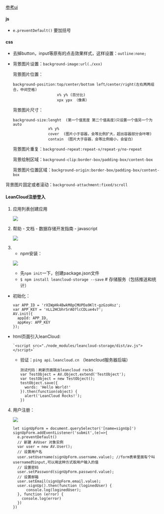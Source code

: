 [参考ui](https://dribbble.com/shots/2311260-Sign-Up-and-Login-Animated-Download-Template)

#### js

- `e.preventDefault()` 要加括号



#### css

- 去掉button，input等原有的点击效果样式，这样设置：`outline:none;`

- 背景图片设置：`background-image:url(./xxx)`

  背景图片位置：

  ```
  background-position:top/center/bottom left/center/right(左右两两组合，中间空格)
                      x% y% (百分比)
                      xpx ypx （像素）
  ```

  背景图片尺寸：

  ```
  background-size:lenght  (第一个值宽度 第二个值高度)只设置一个值另一个为auto
                  x% y%
                  cover  (图片小于容器，会等比例扩大，超出容器部分会咔嚓)
                  contain （图片大于容器，会等比例缩小，会留白）
  ```

  背景图片重复：`background-repeat:repeat-x/repeat-y/no-repeat`

  背景绘制区域：`background-clip:border-box/padding-box/content-box`

  背景图片位置区域：`background-origin:border-box/padding-box/content-box`

​       背景图片固定或者滚动：`background-attachment:fixed/scroll`

#### LeanCloud注册登入

1. 应用列表创建应用

   ![](https://ws4.sinaimg.cn/large/006tKfTcgy1fg60jgy4dcj31f40qgq6j.jpg)

2. 帮助 - 文档 - 数据存储开发指南 - javascript

   ![](https://ws2.sinaimg.cn/large/006tKfTcgy1fg60mfvc6cj31jq0fsn0z.jpg)

3. -  npm安装：

     ![](https://ws1.sinaimg.cn/large/006tKfTcgy1fg61jgva4uj30io08oaag.jpg)

     - 先`npm init`一下，创建package.json文件
     - `$ npm install leancloud-storage --save`   # 存储服务（包括推送和统计）


-    初始化：

     ```
     var APP_ID = 'rXIWpHk4BwkM8pCMUPDa9Klt-gzGzoHsz';
     var APP_KEY = 'nLL2HCbhrSrAO7lcCDLue4v7';
     AV.init({
       appId: APP_ID,
       appKey: APP_KEY
     }); 
     ```

- html页面引入leanCloud:

      `<script src="./node_modules/leancloud-storage/dist/av.js"></script>`

  -  验证：`ping api.leancloud.cn`  （leancloud服务器后端）

     ```
     测试代码：刷新页面跳出leancloud rocks
     var TestObject = AV.Object.extend('TestObject');
     var testObject = new TestObject();
     testObject.save({
       words: 'Hello World!'
     }).then(function(object) {
       alert('LeanCloud Rocks!');
     })
     ```

4. 用户注册：

   ![](https://ws1.sinaimg.cn/large/006tKfTcgy1fg627yiuqtj30w60wi791.jpg)

   ```
   let signUpForm = document.querySelector('[name=signUp]')
   signUpForm.addEventListener('submit',(e)=>{
     e.preventDefault()
     // 新建 AVUser 对象实例
     var user = new AV.User();
     // 设置用户名
     user.setUsername(signUpForm.username.value); //form表单里面有个叫username的input,可以用这种方式取用户输入的值
     // 设置密码
     user.setPassword(signUpForm.password.value);
     // 设置邮箱
     user.setEmail(signUpForm.email.value);
     user.signUp().then(function (loginedUser) {
         console.log(loginedUser);
     }, function (error) {
       console.log(error)
     })
   })
   ```

   ​















